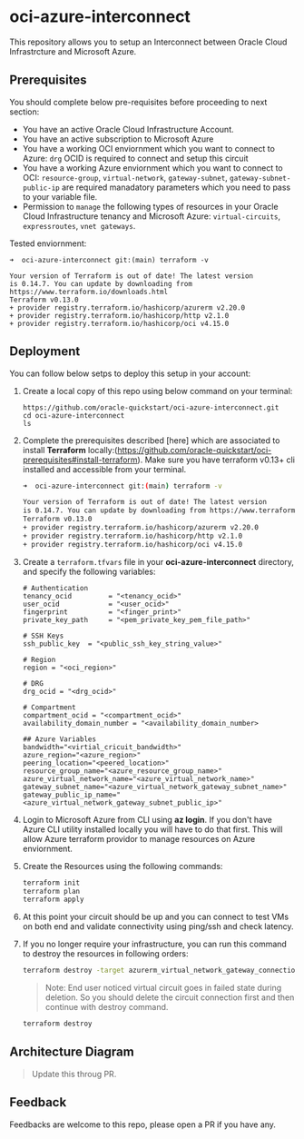 # oci-azure-interconnect

This repository allows you to setup an Interconnect between Oracle Cloud Infrastrcture and Microsoft Azure.

## Prerequisites

You should complete below pre-requisites before proceeding to next section:
- You have an active Oracle Cloud Infrastructure Account.
- You have an active subscription to Microsoft Azure
- You have a working OCI enviornment which you want to connect to Azure: `drg` OCID is required to connect and setup this circuit 
- You have a working Azure enviornment which you want to connect to OCI: `resource-group`, `virtual-network`, `gateway-subnet`, `gateway-subnet-public-ip` are required manadatory parameters which you need to pass to your variable file.
- Permission to `manage` the following types of resources in your Oracle Cloud Infrastructure tenancy and Microsoft Azure: `virtual-circuits`, `expressroutes`, `vnet gateways`.

Tested enviornment: 
```
➜  oci-azure-interconnect git:(main) terraform -v 

Your version of Terraform is out of date! The latest version
is 0.14.7. You can update by downloading from https://www.terraform.io/downloads.html
Terraform v0.13.0
+ provider registry.terraform.io/hashicorp/azurerm v2.20.0
+ provider registry.terraform.io/hashicorp/http v2.1.0
+ provider registry.terraform.io/hashicorp/oci v4.15.0
```

## Deployment 

You can follow below setps to deploy this setup in your account: 

1. Create a local copy of this repo using below command on your terminal: 

    ```
    https://github.com/oracle-quickstart/oci-azure-interconnect.git
    cd oci-azure-interconnect
    ls
    ```

2. Complete the prerequisites described [here] which are associated to install **Terraform** locally:(https://github.com/oracle-quickstart/oci-prerequisites#install-terraform).
    Make sure you have terraform v0.13+ cli installed and accessible from your terminal.

    ```bash
    ➜  oci-azure-interconnect git:(main) terraform -v 

    Your version of Terraform is out of date! The latest version
    is 0.14.7. You can update by downloading from https://www.terraform.io/downloads.html
    Terraform v0.13.0
    + provider registry.terraform.io/hashicorp/azurerm v2.20.0
    + provider registry.terraform.io/hashicorp/http v2.1.0
    + provider registry.terraform.io/hashicorp/oci v4.15.0
    ```

3. Create a `terraform.tfvars` file in your **oci-azure-interconnect** directory, and specify the following variables:

    ```
    # Authentication
    tenancy_ocid         = "<tenancy_ocid>"
    user_ocid            = "<user_ocid>"
    fingerprint          = "<finger_print>"
    private_key_path     = "<pem_private_key_pem_file_path>"

    # SSH Keys
    ssh_public_key  = "<public_ssh_key_string_value>"

    # Region
    region = "<oci_region>"

    # DRG 
    drg_ocid = "<drg_ocid>"

    # Compartment
    compartment_ocid = "<compartment_ocid>"
    availability_domain_number = "<availability_domain_number>

    ## Azure Variables 
    bandwidth="<virtial_cricuit_bandwidth>"
    azure_region="<azure_region>"
    peering_location="<peered_location>"
    resource_group_name="<azure_resource_group_name>"
    azure_virtual_network_name="<azure_virtual_network_name>"
    gateway_subnet_name="<azure_virtual_network_gateway_subnet_name>"
    gateway_public_ip_name="<azure_virtual_network_gateway_subnet_public_ip>"
    ````

4. Login to Microsoft Azure from CLI using **az login**. If you don't have Azure CLI utility installed locally you will have to do that first. This will allow Azure terraform providor to manage resources on Azure enviornment.

5. Create the Resources using the following commands:

    ```bash
    terraform init
    terraform plan
    terraform apply
    ```

6. At this point your circuit should be up and you can connect to test VMs on both end and validate connectivity using ping/ssh and check latency. 

7. If you no longer require your infrastructure, you can run this command to destroy the resources in following orders:

    ```bash
    terraform destroy -target azurerm_virtual_network_gateway_connection.virtual_network_gateway_connection
    ```
    > Note: End user noticed virtual circuit goes in failed state during deletion. So you should delete the circuit connection first and then continue with destroy command.

    ```bash
    terraform destroy 
    ```

## Architecture Diagram 

> Update this throug PR. 

## Feedback 

Feedbacks are welcome to this repo, please open a PR if you have any.